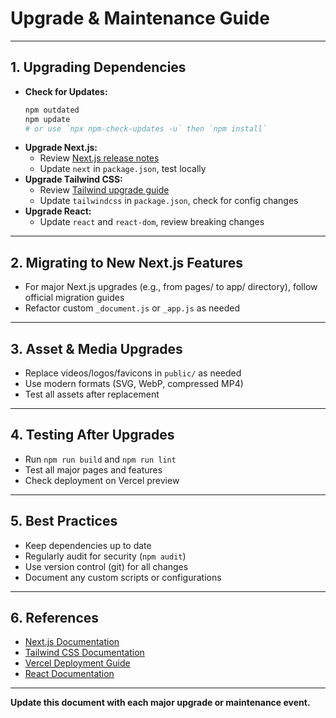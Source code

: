 # Upgrade & Maintenance Guide

---

## 1. Upgrading Dependencies
- **Check for Updates:**
  ```sh
  npm outdated
  npm update
  # or use `npx npm-check-updates -u` then `npm install`
  ```
- **Upgrade Next.js:**
  - Review [Next.js release notes](https://nextjs.org/docs/upgrading)
  - Update `next` in `package.json`, test locally
- **Upgrade Tailwind CSS:**
  - Review [Tailwind upgrade guide](https://tailwindcss.com/docs/upgrade-guide)
  - Update `tailwindcss` in `package.json`, check for config changes
- **Upgrade React:**
  - Update `react` and `react-dom`, review breaking changes

---

## 2. Migrating to New Next.js Features
- For major Next.js upgrades (e.g., from pages/ to app/ directory), follow official migration guides
- Refactor custom `_document.js` or `_app.js` as needed

---

## 3. Asset & Media Upgrades
- Replace videos/logos/favicons in `public/` as needed
- Use modern formats (SVG, WebP, compressed MP4)
- Test all assets after replacement

---

## 4. Testing After Upgrades
- Run `npm run build` and `npm run lint`
- Test all major pages and features
- Check deployment on Vercel preview

---

## 5. Best Practices
- Keep dependencies up to date
- Regularly audit for security (`npm audit`)
- Use version control (git) for all changes
- Document any custom scripts or configurations

---

## 6. References
- [Next.js Documentation](https://nextjs.org/docs)
- [Tailwind CSS Documentation](https://tailwindcss.com/docs)
- [Vercel Deployment Guide](https://vercel.com/docs)
- [React Documentation](https://react.dev/)

---

**Update this document with each major upgrade or maintenance event.** 